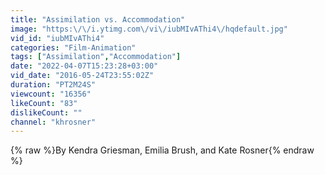 ```yaml
---
title: "Assimilation vs. Accommodation"
image: "https:\/\/i.ytimg.com\/vi\/iubMIvAThi4\/hqdefault.jpg"
vid_id: "iubMIvAThi4"
categories: "Film-Animation"
tags: ["Assimilation","Accommodation"]
date: "2022-04-07T15:23:28+03:00"
vid_date: "2016-05-24T23:55:02Z"
duration: "PT2M24S"
viewcount: "16356"
likeCount: "83"
dislikeCount: ""
channel: "khrosner"
---
```

{% raw %}By Kendra Griesman, Emilia Brush, and Kate Rosner{% endraw %}
